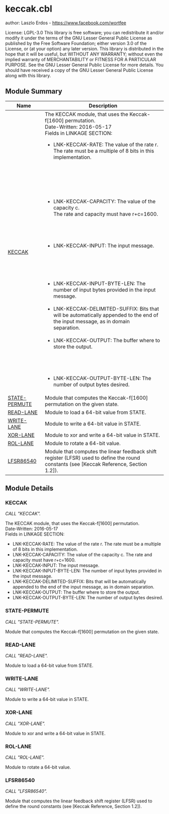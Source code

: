 # keccak.cbl

author: Laszlo Erdos - https://www.facebook.com/wortfee

License: LGPL-3.0
This library is free software; you can redistribute it and/or
modify it under the terms of the GNU Lesser General Public
License as published by the Free Software Foundation; either
version 3.0 of the License, or (at your option) any later version.
This library is distributed in the hope that it will be useful,
but WITHOUT ANY WARRANTY; without even the implied warranty of
MERCHANTABILITY or FITNESS FOR A PARTICULAR PURPOSE.  See the GNU
Lesser General Public License for more details.
You should have received a copy of the GNU Lesser General Public
License along with this library.

## Module Summary

| Name | Description |
| ----------- | ----------- | 
| [KECCAK](#KECCAK) | The KECCAK module, that uses the Keccak-f[1600] permutation.<br> Date-Written: 2016-05-17<br> Fields in LINKAGE SECTION:<br> <ul> <li>LNK-KECCAK-RATE: The value of the rate r. The rate must be a multiple of 8 bits in this implementation.</li><br><br><br><br><br><br><li>LNK-KECCAK-CAPACITY: The value of the capacity c.<br>The rate and capacity must have r+c=1600.</li><br><br><br><br> <li>LNK-KECCAK-INPUT: The input message.<br> </li><br><br><br><br><br><li>LNK-KECCAK-INPUT-BYTE-LEN: The number of input bytes provided in the input message.</li><br><li>LNK-KECCAK-DELIMITED-SUFFIX: Bits that will be automatically appended to the end of the input message, as in domain<br>separation.</li><br><li>LNK-KECCAK-OUTPUT: The buffer where to store the output.<br> </li><br><br><br><br> <li>LNK-KECCAK-OUTPUT-BYTE-LEN: The number of output bytes desired.</li> </ul> | 
| [STATE-PERMUTE](#STATE-PERMUTE) | Module that computes the Keccak-f[1600] permutation on the given state. | 
| [READ-LANE](#READ-LANE) | Module to load a 64-bit value from STATE. | 
| [WRITE-LANE](#WRITE-LANE) | Module to write a 64-bit value in STATE. | 
| [XOR-LANE](#XOR-LANE) | Module to xor and write a 64-bit value in STATE. | 
| [ROL-LANE](#ROL-LANE) | Module to rotate a 64-bit value. | 
| [LFSR86540](#LFSR86540) | Module that computes the linear feedback shift register (LFSR) used to define the round constants (see [Keccak Reference, Section 1.2]). | 

## Module Details

### KECCAK

*CALL "KECCAK".*

The KECCAK module, that uses the Keccak-f[1600] permutation.<br>
Date-Written: 2016-05-17<br>
Fields in LINKAGE SECTION:<br>
<ul>
<li>LNK-KECCAK-RATE: The value of the rate r. The rate must be
a multiple of 8 bits in this implementation.</li>           
<li>LNK-KECCAK-CAPACITY: The value of the capacity c. 
The rate and capacity must have r+c=1600.</li>        
<li>LNK-KECCAK-INPUT: The input message.   </li>         
<li>LNK-KECCAK-INPUT-BYTE-LEN: The number of input bytes provided
in the input message.</li> 
<li>LNK-KECCAK-DELIMITED-SUFFIX: Bits that will be automatically
appended to the end of the input message, as in domain 
separation.</li> 
<li>LNK-KECCAK-OUTPUT: The buffer where to store the output.   </li>        
<li>LNK-KECCAK-OUTPUT-BYTE-LEN: The number of output bytes desired.</li>
</ul>


### STATE-PERMUTE

*CALL "STATE-PERMUTE".*

Module that computes the Keccak-f[1600] permutation on the given state.


### READ-LANE

*CALL "READ-LANE".*

Module to load a 64-bit value from STATE.


### WRITE-LANE

*CALL "WRITE-LANE".*

Module to write a 64-bit value in STATE.


### XOR-LANE

*CALL "XOR-LANE".*

Module to xor and write a 64-bit value in STATE.


### ROL-LANE

*CALL "ROL-LANE".*

Module to rotate a 64-bit value.


### LFSR86540

*CALL "LFSR86540".*

Module that computes the linear feedback shift register (LFSR) used to
define the round constants (see [Keccak Reference, Section 1.2]).

